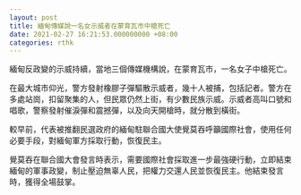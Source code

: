 ```yaml
---
layout: post
title: 緬甸傳媒說一名女示威者在蒙育瓦市中槍死亡
date: 2021-02-27 16:21:53.000000000 +08:00
categories: rthk
---
```


緬甸反政變的示威持續，當地三個傳媒機構說，在蒙育瓦市，一名女子中槍死亡。

在最大城市仰光，警方發射橡膠子彈驅散示威者，幾十人被捕，包括記者。警方在多處站崗，扣留聚集的人，但民眾仍然上街，有少數民族示威。示威者高叫口號和唱歌，警察發射催淚彈和震撼彈，以及向天開槍時，就分散到橫街。

較早前，代表被推翻民選政府的緬甸駐聯合國大使覺莫吞呼籲國際社會，使用任何必要手段，對緬甸軍方採取行動，恢復民主。

覺莫吞在聯合國大會發言時表示，需要國際社會採取進一步最強硬行動，立即結束緬甸的軍事政變，制止壓迫無辜人民，把權力交還人民並恢復民主。他結束發言時，獲得全場鼓掌。
